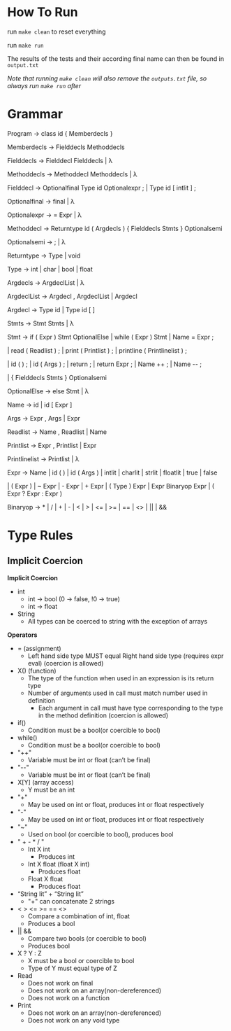 # How To Run

run `make clean` to reset everything

run `make run`

The results of the tests and their according final name can then be found in `output.txt`

*Note that running `make clean` will also remove the `outputs.txt` file, so always run `make run` after*


# Grammar

Program → class id { Memberdecls }


Memberdecls → Fielddecls Methoddecls


Fielddecls → Fielddecl Fielddecls | λ


Methoddecls → Methoddecl Methoddecls | λ


Fielddecl → Optionalfinal Type id Optionalexpr ; | Type id [ intlit ] ;


Optionalfinal → final | λ


Optionalexpr → = Expr | λ


Methoddecl → Returntype id ( Argdecls ) { Fielddecls Stmts } Optionalsemi


Optionalsemi → ; | λ


Returntype → Type | void


Type → int | char | bool | float


Argdecls → ArgdeclList | λ


ArgdeclList → Argdecl , ArgdeclList | Argdecl


Argdecl → Type id | Type id [ ]


Stmts → Stmt Stmts | λ


Stmt → if ( Expr ) Stmt OptionalElse | while ( Expr ) Stmt | Name = Expr ;


| read ( Readlist ) ; | print ( Printlist ) ; | printline ( Printlinelist ) ;


| id ( ) ; | id ( Args ) ; | return ; | return Expr ; | Name ++ ; | Name -- ;


| { Fielddecls Stmts } Optionalsemi


OptionalElse → else Stmt | λ


Name → id | id [ Expr ]


Args → Expr , Args | Expr


Readlist → Name , Readlist | Name


Printlist → Expr , Printlist | Expr


Printlinelist → Printlist | λ


Expr → Name | id ( ) | id ( Args ) | intlit | charlit | strlit | floatlit | true | false


| ( Expr ) | ~ Expr | - Expr | + Expr | ( Type ) Expr | Expr Binaryop Expr | ( Expr ? Expr : Expr )


Binaryop → * | / | + | - | < | > | <= | >= | == | <> | || | &&




# Type Rules

## Implicit Coercion
**Implicit Coercion**  
- int
  - int → bool (0 → false, !0 → true)
  - int → float
- String
  - All types can be coerced to string with the exception of arrays  
  
**Operators**  
- = (assignment)
  - Left hand side type MUST equal Right hand side type (requires expr eval) (coercion is allowed)
- X() (function)
  - The type of the function when used in an expression is its return type
  - Number of arguments used in call must match number used in definition
    - Each argument in call must have type corresponding to the type in the method definition (coercion is allowed)
- if()
  - Condition must be a bool(or coercible to bool)
- while()
  - Condition must be a bool(or coercible to bool)
- "++"
  - Variable must be int or float (can’t be final)
- "--"
  - Variable must be int or float (can’t be final)
- X[Y] (array access)
  - Y must be an int
- "+"
  - May be used on int or float, produces int or float respectively
- "-"
  - May be used on int or float, produces int or float respectively
- "~"
  - Used on bool (or coercible to bool), produces bool
- " + - * / "
  - Int X int
    - Produces int
  - Int X float (float X int)
    - Produces float
  - Float X float
    - Produces float
- “String lit” + “String lit”
  - "+" can concatenate 2 strings
- < > <= >= == <>
  - Compare a combination of int, float
  - Produces a bool
- || &&
  - Compare two bools (or coercible to bool)
  - Produces bool
- X ? Y : Z
  - X must be a bool or coercible to bool
  - Type of Y must equal type of Z
- Read
  - Does not work on final
  - Does not work on an array(non-dereferenced)
  - Does not work on a function
- Print
  - Does not work on an array(non-dereferenced)
  - Does not work on any void type